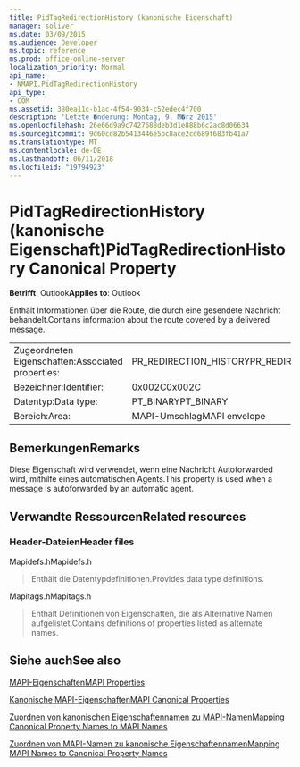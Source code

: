 ```yaml
---
title: PidTagRedirectionHistory (kanonische Eigenschaft)
manager: soliver
ms.date: 03/09/2015
ms.audience: Developer
ms.topic: reference
ms.prod: office-online-server
localization_priority: Normal
api_name:
- NMAPI.PidTagRedirectionHistory
api_type:
- COM
ms.assetid: 380ea11c-b1ac-4f54-9034-c52edec4f700
description: 'Letzte �nderung: Montag, 9. M�rz 2015'
ms.openlocfilehash: 26e66d9a9c7427688deb3d1e888b6c2ac8d06634
ms.sourcegitcommit: 9d60cd82b5413446e5bc8ace2cd689f683fb41a7
ms.translationtype: MT
ms.contentlocale: de-DE
ms.lasthandoff: 06/11/2018
ms.locfileid: "19794923"
---
```

# <a name="pidtagredirectionhistory-canonical-property"></a><span data-ttu-id="d67d8-103">PidTagRedirectionHistory (kanonische Eigenschaft)</span><span class="sxs-lookup"><span data-stu-id="d67d8-103">PidTagRedirectionHistory Canonical Property</span></span>

  
  
<span data-ttu-id="d67d8-104">**Betrifft**: Outlook</span><span class="sxs-lookup"><span data-stu-id="d67d8-104">**Applies to**: Outlook</span></span> 
  
<span data-ttu-id="d67d8-105">Enthält Informationen über die Route, die durch eine gesendete Nachricht behandelt.</span><span class="sxs-lookup"><span data-stu-id="d67d8-105">Contains information about the route covered by a delivered message.</span></span>
  
|||
|:-----|:-----|
|<span data-ttu-id="d67d8-106">Zugeordneten Eigenschaften:</span><span class="sxs-lookup"><span data-stu-id="d67d8-106">Associated properties:</span></span>  <br/> |<span data-ttu-id="d67d8-107">PR_REDIRECTION_HISTORY</span><span class="sxs-lookup"><span data-stu-id="d67d8-107">PR_REDIRECTION_HISTORY</span></span>  <br/> |
|<span data-ttu-id="d67d8-108">Bezeichner:</span><span class="sxs-lookup"><span data-stu-id="d67d8-108">Identifier:</span></span>  <br/> |<span data-ttu-id="d67d8-109">0x002C</span><span class="sxs-lookup"><span data-stu-id="d67d8-109">0x002C</span></span>  <br/> |
|<span data-ttu-id="d67d8-110">Datentyp:</span><span class="sxs-lookup"><span data-stu-id="d67d8-110">Data type:</span></span>  <br/> |<span data-ttu-id="d67d8-111">PT_BINARY</span><span class="sxs-lookup"><span data-stu-id="d67d8-111">PT_BINARY</span></span>  <br/> |
|<span data-ttu-id="d67d8-112">Bereich:</span><span class="sxs-lookup"><span data-stu-id="d67d8-112">Area:</span></span>  <br/> |<span data-ttu-id="d67d8-113">MAPI-Umschlag</span><span class="sxs-lookup"><span data-stu-id="d67d8-113">MAPI envelope</span></span>  <br/> |
   
## <a name="remarks"></a><span data-ttu-id="d67d8-114">Bemerkungen</span><span class="sxs-lookup"><span data-stu-id="d67d8-114">Remarks</span></span>

<span data-ttu-id="d67d8-115">Diese Eigenschaft wird verwendet, wenn eine Nachricht Autoforwarded wird, mithilfe eines automatischen Agents.</span><span class="sxs-lookup"><span data-stu-id="d67d8-115">This property is used when a message is autoforwarded by an automatic agent.</span></span>
  
## <a name="related-resources"></a><span data-ttu-id="d67d8-116">Verwandte Ressourcen</span><span class="sxs-lookup"><span data-stu-id="d67d8-116">Related resources</span></span>

### <a name="header-files"></a><span data-ttu-id="d67d8-117">Header-Dateien</span><span class="sxs-lookup"><span data-stu-id="d67d8-117">Header files</span></span>

<span data-ttu-id="d67d8-118">Mapidefs.h</span><span class="sxs-lookup"><span data-stu-id="d67d8-118">Mapidefs.h</span></span>
  
> <span data-ttu-id="d67d8-119">Enthält die Datentypdefinitionen.</span><span class="sxs-lookup"><span data-stu-id="d67d8-119">Provides data type definitions.</span></span>
    
<span data-ttu-id="d67d8-120">Mapitags.h</span><span class="sxs-lookup"><span data-stu-id="d67d8-120">Mapitags.h</span></span>
  
> <span data-ttu-id="d67d8-121">Enthält Definitionen von Eigenschaften, die als Alternative Namen aufgelistet.</span><span class="sxs-lookup"><span data-stu-id="d67d8-121">Contains definitions of properties listed as alternate names.</span></span>
    
## <a name="see-also"></a><span data-ttu-id="d67d8-122">Siehe auch</span><span class="sxs-lookup"><span data-stu-id="d67d8-122">See also</span></span>



[<span data-ttu-id="d67d8-123">MAPI-Eigenschaften</span><span class="sxs-lookup"><span data-stu-id="d67d8-123">MAPI Properties</span></span>](mapi-properties.md)
  
[<span data-ttu-id="d67d8-124">Kanonische MAPI-Eigenschaften</span><span class="sxs-lookup"><span data-stu-id="d67d8-124">MAPI Canonical Properties</span></span>](mapi-canonical-properties.md)
  
[<span data-ttu-id="d67d8-125">Zuordnen von kanonischen Eigenschaftennamen zu MAPI-Namen</span><span class="sxs-lookup"><span data-stu-id="d67d8-125">Mapping Canonical Property Names to MAPI Names</span></span>](mapping-canonical-property-names-to-mapi-names.md)
  
[<span data-ttu-id="d67d8-126">Zuordnen von MAPI-Namen zu kanonische Eigenschaftennamen</span><span class="sxs-lookup"><span data-stu-id="d67d8-126">Mapping MAPI Names to Canonical Property Names</span></span>](mapping-mapi-names-to-canonical-property-names.md)


